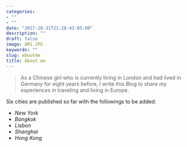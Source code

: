```yaml
---
categories:
- ""
- ""
date: "2017-10-31T21:28:43-05:00"
description: ""
draft: false
image: AM1.JPG
keywords: ""
slug: aboutme
title: About me
---
```


> As a Chinese girl who is currently living in London and had lived in Germany for eight years before, I write this Blog to share my experiences in traveling and living in Europe. 

Six cities are published so far with the followings to be added:
* *New York*
* *Bangkok*
* *Lisbon*
* *Shanghai*
* *Hong Kong*
